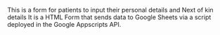 This is a form for patients to input their personal details and Next of kin details 
It is a HTML Form that sends data to Google Sheets via a script deployed in the Google Appscripts API.
